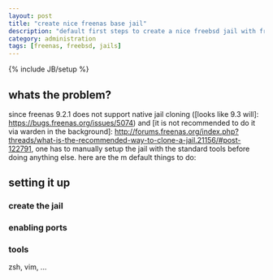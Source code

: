 ```yaml
---
layout: post
title: "create nice freenas base jail"
description: "default first steps to create a nice freebsd jail with freenas 9.2.1"
category: administration
tags: [freenas, freebsd, jails]
---
```

{% include JB/setup %}

## whats the problem?

since freenas 9.2.1 does not support native jail cloning ([looks like 9.3 will]: https://bugs.freenas.org/issues/5074) and [it is not recommended to do it via warden in the background]: http://forums.freenas.org/index.php?threads/what-is-the-recommended-way-to-clone-a-jail.21156/#post-122791, one has to manually setup the jail with the standard tools before doing anything else. here are the m default things to do:

## setting it up 

### create the jail

### enabling ports

### tools

zsh, vim, ...
